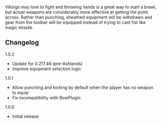 Vikings may love to fight and throwing hands is a great way to start a brawl, but actual weapons are considerably more effective at getting the point across. Rather than punching, sheathed equipment will be withdrawn and gear from the toolbar will be equipped instead of trying to cast fist like magic missile.

## Changelog

1.0.2

- Update for 0.217.46 (pre-Ashlands)
- Improve equipment selection logic

1.0.1

- Allow punching and kicking by default when the player has no weapon to equip
- Fix incompatibility with BowPlugin

1.0.0

- Initial release
